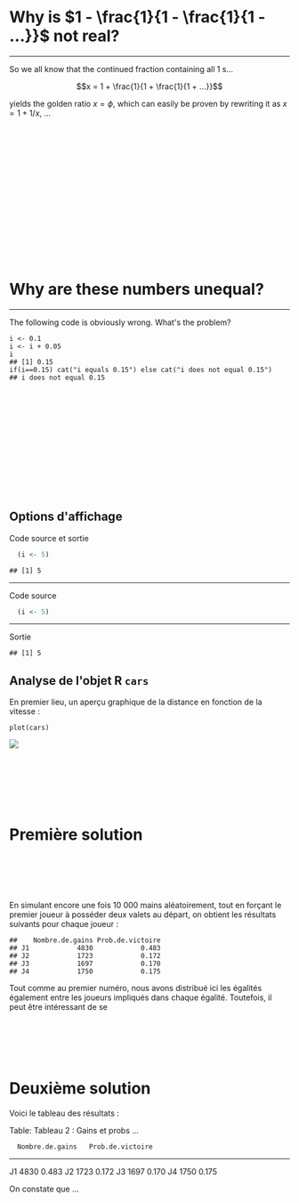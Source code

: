 
<br>
<br>
<br>











# Why is $1 - \frac{1}{1 - \frac{1}{1 - ...}}$ not real?

*****************************

So we all know that the continued fraction containing all 1 s...

$$x = 1 + \frac{1}{1 + \frac{1}{1 + ...}}$$

yields the golden ratio $x =\phi$, which can easily be proven by rewriting it as $x = 1 + 1/x$, ...












<br>
<br>
<br>
<br>
<br>
<br>
<br>
<br>
<br>
<br>
<br>

<br>
<br>
<br>









# Why are these numbers unequal?

*****************************

The following code is obviously wrong. What's the problem?


```
i <- 0.1
i <- i + 0.05
i
## [1] 0.15
if(i==0.15) cat("i equals 0.15") else cat("i does not equal 0.15")
## i does not equal 0.15
```













<br>
<br>
<br>
<br>
<br>
<br>
<br>
<br>
<br>
<br>
<br>









## Options d'affichage


Code source et sortie

```r
  (i <- 5)
```

```
## [1] 5
```




--------------------

Code source

```r
  (i <- 5)
```

--------------------

Sortie

```
## [1] 5
```



















## Analyse de l'objet R `cars` 

En premier lieu, un aperçu graphique de la distance en fonction de la vitesse :

```
plot(cars)
```

![](C:\Users\Laurent\Documents\GitHub\OTC\images\img_car_plot.jpeg)















<br>
<br>
<br>
<br>
<br>




# Première solution




<br>
<br>
<br>
<br>







En simulant encore une fois 10 000 mains aléatoirement, tout en forçant le premier joueur à posséder deux valets au départ, on obtient les résultats suivants pour chaque joueur :

```
##    Nombre.de.gains Prob.de.victoire
## J1            4830            0.483
## J2            1723            0.172
## J3            1697            0.170
## J4            1750            0.175
```
Tout comme au premier numéro, nous avons distribué ici les égalités également entre les joueurs impliqués dans chaque égalité. Toutefois, il peut être intéressant de se







<br>
<br>
<br>
<br>









# Deuxième solution

Voici le tableau des résultats :

Table: Tableau 2 : Gains et probs ...

      Nombre.de.gains   Prob.de.victoire
---  ----------------  -----------------
J1               4830              0.483
J2               1723              0.172
J3               1697              0.170
J4               1750              0.175

On constate que ...
